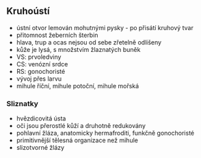 ## Kruhoústí

- ústní otvor lemován mohutnými pysky - po přisátí kruhový tvar
- přitomnost žeberních šterbin
- hlava, trup a ocas nejsou od sebe zřetelně odlišeny
- kůže je lysá, s množstvím žlaznatých buněk
- VS: prvoledviny
- CS: venózní srdce
- RS: gonochoristé
- vývoj přes larvu
- mihule říční, mihule potoční, mihule mořská

### Sliznatky

- hvězdicovitá ústa
- oči jsou přerostlé kůží a druhotně redukovány
- pohlavní žláza, anatomicky hermafroditi, funkčně gonochoristé
- primitivnější tělesná organizace než mihule
- slizotvorné žlázy
